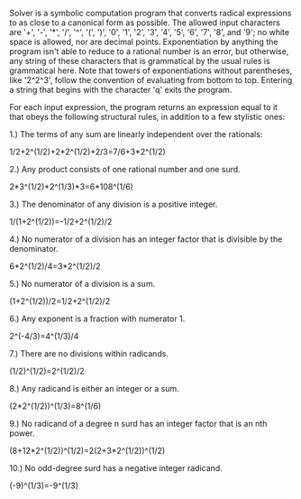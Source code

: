 Solver is a symbolic computation program that converts radical expressions to as close to a canonical form as possible. The allowed input characters are '+', '-', '\*', '/', '^', '(', ')', '0', '1', '2', '3', '4', '5', '6', '7', '8', and '9'; no white space is allowed, nor are decimal points. Exponentiation by anything the program isn't able to reduce to a rational number is an error, but otherwise, any string of these characters that is grammatical by the usual rules is grammatical here. Note that towers of exponentiations without parentheses, like '2^2^3', follow the convention of evaluating from bottom to top. Entering a string that begins with the character 'q' exits the program.

For each input expression, the program returns an expression equal to it that obeys the following structural rules, in addition to a few stylistic ones:

1.) The terms of any sum are linearly independent over the rationals: 

1/2+2^(1/2)+2\*2^(1/2)+2/3=7/6+3\*2^(1/2)

2.) Any product consists of one rational number and one surd.

2\*3^(1/2)\*2^(1/3)\*3=6\*108^(1/6)

3.) The denominator of any division is a positive integer. 

1/(1+2^(1/2))=-1/2+2^(1/2)/2

4.) No numerator of a division has an integer factor that is divisible by the denominator.

6\*2^(1/2)/4=3\*2^(1/2)/2

5.) No numerator of a division is a sum.

(1+2^(1/2))/2=1/2+2^(1/2)/2

6.) Any exponent is a fraction with numerator 1.

2^(-4/3)=4^(1/3)/4

7.) There are no divisions within radicands.

(1/2)^(1/2)=2^(1/2)/2

8.) Any radicand is either an integer or a sum.

(2\*2^(1/2))^(1/3)=8^(1/6)

9.) No radicand of a degree n surd has an integer factor that is an nth power.

(8+12\*2^(1/2))^(1/2)=2(2+3\*2^(1/2))^(1/2)

10.) No odd-degree surd has a negative integer radicand.

(-9)^(1/3)=-9^(1/3)
